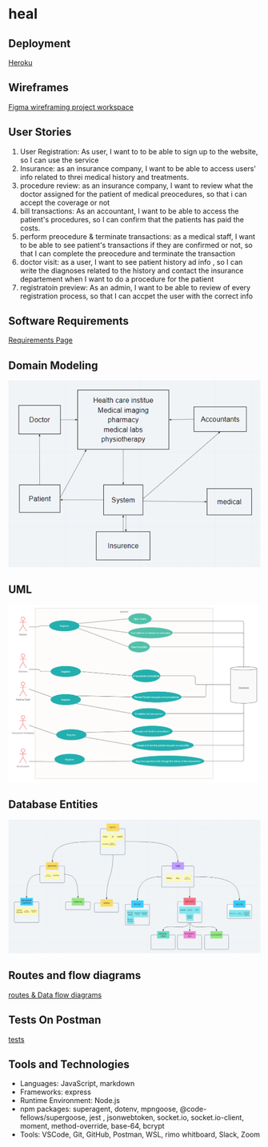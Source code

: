 # heal

## Deployment 
[Heroku](https://elite-heal.herokuapp.com/)

## Wireframes

[Figma wireframing project workspace](https://www.figma.com/file/gVzSAVW4epMERfJriZd2cw/HEAL)

## User Stories

1. User Registration: As user, I want to to be able to sign up to the website, so I can use the service
2. Insurance: as an insurance company, I want to be able to access users' info related to threi medical history and treatments.
3. procedure review: as an insurance company, I want to review what the doctor assigned for the patient of medical preocedures, so that i can accept the coverage or not
4. bill transactions: As an accountant, I want to be able to access the patient's procedures, so I can confirm that the patients has paid the costs.
5. perform preocedure & terminate transactions: as a medical staff, I want to be able to see patient's transactions if they are confirmed or not, so that I can complete the preocedure and terminate the transaction
6. doctor visit: as a user, I want to see patient history ad info , so I can write the diagnoses related to the history and contact the insurance departement when I want to do a procedure for the patient
7. registratoin preview: As an admin, I want to be able to review of every registration process, so that I can accpet the user with the correct info

## Software Requirements

[Requirements Page](requirements.md)

## Domain Modeling
![system modeling](assets/system-modeling.png)

## UML

![UML](assets/HEAL.png)

## Database Entities
![DB entities](assets/DB-Entities.jpeg)

## Routes and flow diagrams
[routes & Data flow diagrams](routes-flow.md)

## Tests On Postman
[tests](tests.md)

## Tools and Technologies
- Languages: JavaScript, markdown
- Frameworks: express
- Runtime Environment: Node.js
- npm packages: superagent, dotenv, mpngoose, @code-fellows/supergoose, jest , jsonwebtoken, socket.io, socket.io-client, moment, method-override, base-64, bcrypt
- Tools: VSCode, Git, GitHub, Postman, WSL, rimo whitboard, Slack, Zoom
